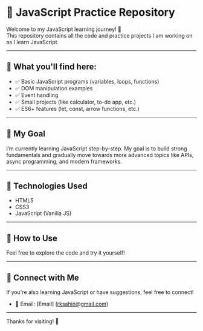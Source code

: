 # 📘 JavaScript Practice Repository

Welcome to my JavaScript learning journey! 🚀  
This repository contains all the code and practice projects I am working on as I learn JavaScript.

---

## 📂 What you'll find here:

- ✅ Basic JavaScript programs (variables, loops, functions)
- ✅ DOM manipulation examples
- ✅ Event handling
- ✅ Small projects (like calculator, to-do app, etc.)
- ✅ ES6+ features (let, const, arrow functions, etc.)

---

## 📅 My Goal

I’m currently learning JavaScript step-by-step. My goal is to build strong fundamentals and gradually move towards more advanced topics like APIs, async programming, and modern frameworks.

---

## 🧠 Technologies Used

- HTML5
- CSS3
- JavaScript (Vanilla JS)

---

## 📌 How to Use

Feel free to explore the code and try it yourself!  

---

## 🙌 Connect with Me

If you're also learning JavaScript or have suggestions, feel free to connect!

- 📧 Email: [Email] (rksahin@gmail.com)

---

Thanks for visiting! 🌟
